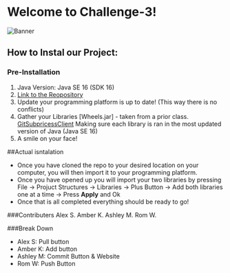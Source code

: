 # Welcome to Challenge-3!

![Banner](./images.png)


## How to Instal our Project: 
### Pre-Installation
1. Java Version: Java SE 16 (SDK 16)
2. [Link to the Reopository](https://github.com/ash730/Challenge-3)
3. Update your programming platform is up to date! (This way there is no conflicts) 
4. Gather your Libraries [Wheels.jar] - taken from a prior class. [GitSubpricessClient](https://github.com/CSC109/GitSubprocessClient) Making sure each library is ran in the most updated version of Java (Java SE 16)
5. A smile on your face! 

##Actual isntalation
- Once you have cloned the repo to your desired location on your computer, you will then import it to your programming platform. 
- Once you have opened up you will import your two libraries by pressing File -> Projuct Structures -> Libraries -> Plus Button -> Add both libraries one at a time -> Press **Apply** and Ok 
- Once that is all completed everything should be ready to go!  

###Contributers 
Alex S. 
Amber K.
Ashley M.
Rom W.

###Break Down
- Alex S: Pull button 
- Amber K: Add button
- Ashley M: Commit Button & Website
- Rom W: Push Button

